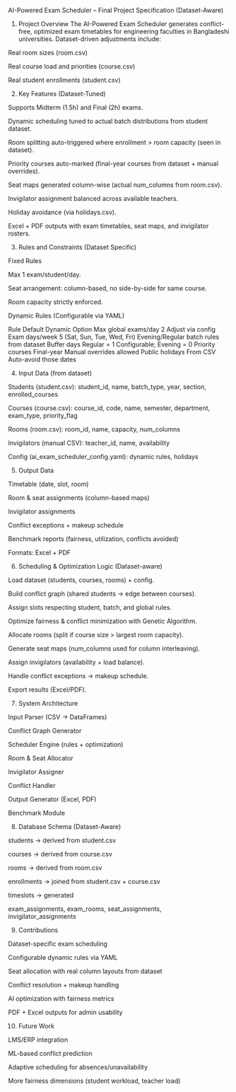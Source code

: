AI-Powered Exam Scheduler – Final Project Specification (Dataset-Aware)

1. Project Overview
The AI-Powered Exam Scheduler generates conflict-free, optimized exam timetables for engineering faculties in Bangladeshi universities.
Dataset-driven adjustments include:

Real room sizes (room.csv)

Real course load and priorities (course.csv)

Real student enrollments (student.csv)

2. Key Features (Dataset-Tuned)

Supports Midterm (1.5h) and Final (2h) exams.

Dynamic scheduling tuned to actual batch distributions from student dataset.

Room splitting auto-triggered where enrollment > room capacity (seen in dataset).

Priority courses auto-marked (final-year courses from dataset + manual overrides).

Seat maps generated column-wise (actual num_columns from room.csv).

Invigilator assignment balanced across available teachers.

Holiday avoidance (via holidays.csv).

Excel + PDF outputs with exam timetables, seat maps, and invigilator rosters.

3. Rules and Constraints (Dataset Specific)

Fixed Rules

Max 1 exam/student/day.

Seat arrangement: column-based, no side-by-side for same course.

Room capacity strictly enforced.

Dynamic Rules (Configurable via YAML)

Rule	Default	Dynamic Option
Max global exams/day	2	Adjust via config
Exam days/week	5 (Sat, Sun, Tue, Wed, Fri)	Evening/Regular batch rules from dataset
Buffer days	Regular = 1	Configurable; Evening = 0
Priority courses	Final-year	Manual overrides allowed
Public holidays	From CSV	Auto-avoid those dates

4. Input Data (from dataset)

Students (student.csv): student_id, name, batch_type, year, section, enrolled_courses

Courses (course.csv): course_id, code, name, semester, department, exam_type, priority_flag

Rooms (room.csv): room_id, name, capacity, num_columns

Invigilators (manual CSV): teacher_id, name, availability

Config (ai_exam_scheduler_config.yaml): dynamic rules, holidays

5. Output Data

Timetable (date, slot, room)

Room & seat assignments (column-based maps)

Invigilator assignments

Conflict exceptions + makeup schedule

Benchmark reports (fairness, utilization, conflicts avoided)

Formats: Excel + PDF

6. Scheduling & Optimization Logic (Dataset-aware)

Load dataset (students, courses, rooms) + config.

Build conflict graph (shared students → edge between courses).

Assign slots respecting student, batch, and global rules.

Optimize fairness & conflict minimization with Genetic Algorithm.

Allocate rooms (split if course size > largest room capacity).

Generate seat maps (num_columns used for column interleaving).

Assign invigilators (availability + load balance).

Handle conflict exceptions → makeup schedule.

Export results (Excel/PDF).

7. System Architecture

Input Parser (CSV → DataFrames)

Conflict Graph Generator

Scheduler Engine (rules + optimization)

Room & Seat Allocator

Invigilator Assigner

Conflict Handler

Output Generator (Excel, PDF)

Benchmark Module

8. Database Schema (Dataset-Aware)

students → derived from student.csv

courses → derived from course.csv

rooms → derived from room.csv

enrollments → joined from student.csv + course.csv

timeslots → generated

exam_assignments, exam_rooms, seat_assignments, invigilator_assignments

9. Contributions

Dataset-specific exam scheduling

Configurable dynamic rules via YAML

Seat allocation with real column layouts from dataset

Conflict resolution + makeup handling

AI optimization with fairness metrics

PDF + Excel outputs for admin usability

10. Future Work

LMS/ERP integration

ML-based conflict prediction

Adaptive scheduling for absences/unavailability

More fairness dimensions (student workload, teacher load)